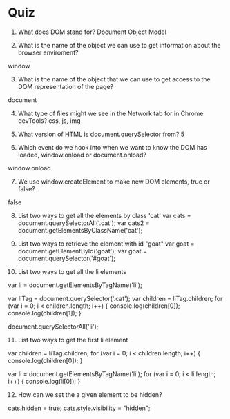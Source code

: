 # Quiz

1. What does DOM stand for?
Document Object Model

2. What is the name of the object we can use to get information about the browser enviroment?

window

3. What is the name of the object that we can use to get access to the DOM representation of the page?

document

4. What type of files might we see in the Network tab for in Chrome devTools?
css, js, img

5. What version of HTML is document.querySelector from?
5

6. Which event do we hook into when we want to know the DOM has loaded, window.onload or document.onload?

window.onload

7. We use window.createElement to make new DOM elements, true or false?

false


8. List two ways to get all the elements by class 'cat'
var cats = document.querySelectorAll('.cat');
var cats2 = document.getElementsByClassName('cat');


9. List two ways to retrieve the element with id "goat"
var goat = document.getElementById('goat');
var goat = document.querySelector('#goat');

10. List two ways to get all the li elements

var li = document.getElementsByTagName('li');
  
var liTag = document.querySelector('.cat');
var children = liTag.children;
for (var i = 0; i < children.length; i++) {
    console.log(children[0]);
    console.log(children[1]);
  }

  document.querySelectorAll('li');

11. List two ways to get the first li element

var children = liTag.children;
for (var i = 0; i < children.length; i++) {
    console.log(children[0]);
  }

  var li = document.getElementsByTagName('li');
  for (var i = 0; i < li.length; i++) {
        console.log(li[0]);
      }


12. How can we set the a given element to be hidden?

cats.hidden = true;
cats.style.visibility = "hidden";
